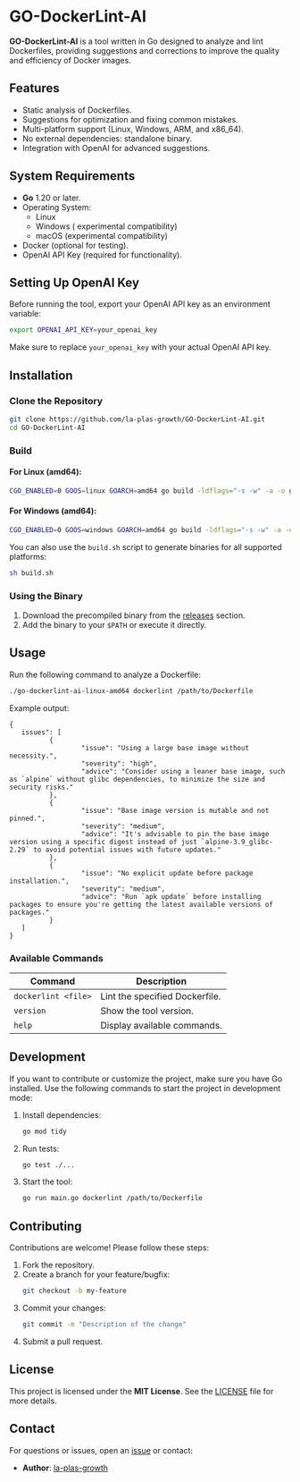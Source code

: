 # GO-DockerLint-AI

**GO-DockerLint-AI** is a tool written in Go designed to analyze and lint Dockerfiles, providing suggestions and corrections to improve the quality and efficiency of Docker images.

## Features

- Static analysis of Dockerfiles.
- Suggestions for optimization and fixing common mistakes.
- Multi-platform support (Linux, Windows, ARM, and x86_64).
- No external dependencies: standalone binary.
- Integration with OpenAI for advanced suggestions.

## System Requirements

- **Go** 1.20 or later.
- Operating System:
  - Linux
  - Windows ( experimental compatibility)
  - macOS (experimental compatibility)
- Docker (optional for testing).
- OpenAI API Key (required for functionality).

## Setting Up OpenAI Key

Before running the tool, export your OpenAI API key as an environment variable:

```bash
export OPENAI_API_KEY=your_openai_key
```

Make sure to replace `your_openai_key` with your actual OpenAI API key.

## Installation

### Clone the Repository

```bash
git clone https://github.com/la-plas-growth/GO-DockerLint-AI.git
cd GO-DockerLint-AI
```

### Build

#### For Linux (amd64):
```bash
CGO_ENABLED=0 GOOS=linux GOARCH=amd64 go build -ldflags="-s -w" -a -o go-dockerlint-ai-linux-amd64 .
```

#### For Windows (amd64):
```bash
CGO_ENABLED=0 GOOS=windows GOARCH=amd64 go build -ldflags="-s -w" -a -o go-dockerlint-ai-windows-amd64 .
```

You can also use the `build.sh` script to generate binaries for all supported platforms:

```bash
sh build.sh
```

### Using the Binary

1. Download the precompiled binary from the [releases](https://github.com/la-plas-growth/GO-DockerLint-AI/releases) section.
2. Add the binary to your `$PATH` or execute it directly.

## Usage

Run the following command to analyze a Dockerfile:

```bash
./go-dockerlint-ai-linux-amd64 dockerlint /path/to/Dockerfile
```

Example output:
```
{
   issues": [
          {
                  "issue": "Using a large base image without necessity.",
                  "severity": "high",
                  "advice": "Consider using a leaner base image, such as `alpine` without glibc dependencies, to minimize the size and security risks."
          },
          {
                  "issue": "Base image version is mutable and not pinned.",
                  "severity": "medium",
                  "advice": "It's advisable to pin the base image version using a specific digest instead of just `alpine-3.9_glibc-2.29` to avoid potential issues with future updates."
          },
          {
                  "issue": "No explicit update before package installation.",
                  "severity": "medium",
                  "advice": "Run `apk update` before installing packages to ensure you're getting the latest available versions of packages."       
          }
   ]
}                 
```

### Available Commands

| Command             | Description                               |
|---------------------|-------------------------------------------|
| `dockerlint <file>`       | Lint the specified Dockerfile.            |
| `version`           | Show the tool version.                   |
| `help`              | Display available commands.              |

## Development

If you want to contribute or customize the project, make sure you have Go installed. Use the following commands to start the project in development mode:

1. Install dependencies:
   ```bash
   go mod tidy
   ```

2. Run tests:
   ```bash
   go test ./...
   ```

3. Start the tool:
   ```bash
   go run main.go dockerlint /path/to/Dockerfile
   ```

## Contributing

Contributions are welcome! Please follow these steps:

1. Fork the repository.
2. Create a branch for your feature/bugfix:
   ```bash
   git checkout -b my-feature
   ```
3. Commit your changes:
   ```bash
   git commit -m "Description of the change"
   ```
4. Submit a pull request.

## License

This project is licensed under the **MIT License**. See the [LICENSE](LICENSE) file for more details.

## Contact

For questions or issues, open an [issue](https://github.com/la-plas-growth/GO-DockerLint-AI/issues) or contact:

- **Author**: [la-plas-growth](https://github.com/la-plas-growth)
